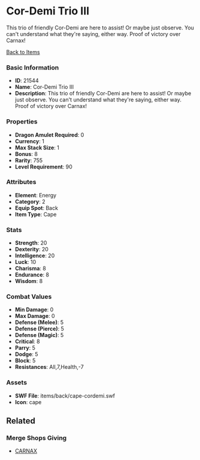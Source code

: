 # Cor-Demi Trio III

This trio of friendly Cor-Demi are here to assist! Or maybe just observe. You can't understand what they're saying, either way. Proof of victory over Carnax!

[Back to Items](../items.md)

### Basic Information

- **ID**: 21544
- **Name**: Cor-Demi Trio III
- **Description**: This trio of friendly Cor-Demi are here to assist! Or maybe just observe. You can&#039;t understand what they&#039;re saying, either way. Proof of victory over Carnax!

### Properties

- **Dragon Amulet Required**: 0
- **Currency**: 1
- **Max Stack Size**: 1
- **Bonus**: 8
- **Rarity**: 755
- **Level Requirement**: 90

### Attributes

- **Element**: Energy
- **Category**: 2
- **Equip Spot**: Back
- **Item Type**: Cape

### Stats

- **Strength**: 20
- **Dexterity**: 20
- **Intelligence**: 20
- **Luck**: 10
- **Charisma**: 8
- **Endurance**: 8
- **Wisdom**: 8

### Combat Values

- **Min Damage**: 0
- **Max Damage**: 0
- **Defense (Melee)**: 5
- **Defense (Pierce)**: 5
- **Defense (Magic)**: 5
- **Critical**: 8
- **Parry**: 5
- **Dodge**: 5
- **Block**: 5
- **Resistances**: All,7,Health,-7

### Assets

- **SWF File**: items/back/cape-cordemi.swf
- **Icon**: cape

## Related

### Merge Shops Giving

- [CARNAX](../merge-shops/392-carnax.md)

